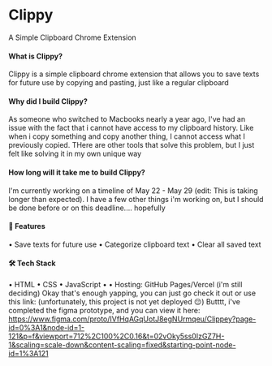 # Clippy
A Simple Clipboard Chrome Extension

#### What is Clippy?
Clippy is a simple clipboard chrome extension that allows you to save texts for future use by copying and pasting, just like a regular clipboard

#### Why did I build Clippy?
 As someone who switched to Macbooks nearly a year ago, I've had an issue with the fact that i cannot have access to my clipboard history. Like when i copy something and copy another thing, I cannot access what I previously copied. THere are other tools that solve this problem, but I just felt like solving it in my own unique way

#### How long will it take me to build Clippy? 
I'm currently working on a timeline of May 22 - May 29 (edit: This is taking longer than expected). I have a few other things i'm working on, but I should be done before or on this deadline.... hopefully

#### 🚀 Features 
• Save texts for future use • Categorize clipboard text • Clear all saved text 

#### 🛠 Tech Stack
 • HTML  • CSS • JavaScript •
 • Hosting: GitHub Pages/Vercel (i'm still deciding) Okay that's enough yapping, you can just go check it out or use this link: 
(unfortunately, this project is not yet deployed 😔)
Butttt, i've completed the figma prototype, and you can view it here: https://www.figma.com/proto/IVfHqAGqUotJ8egNUrmqeu/Clippey?page-id=0%3A1&node-id=1-121&p=f&viewport=712%2C100%2C0.16&t=02vOky5ss0IzGZ7H-1&scaling=scale-down&content-scaling=fixed&starting-point-node-id=1%3A121

